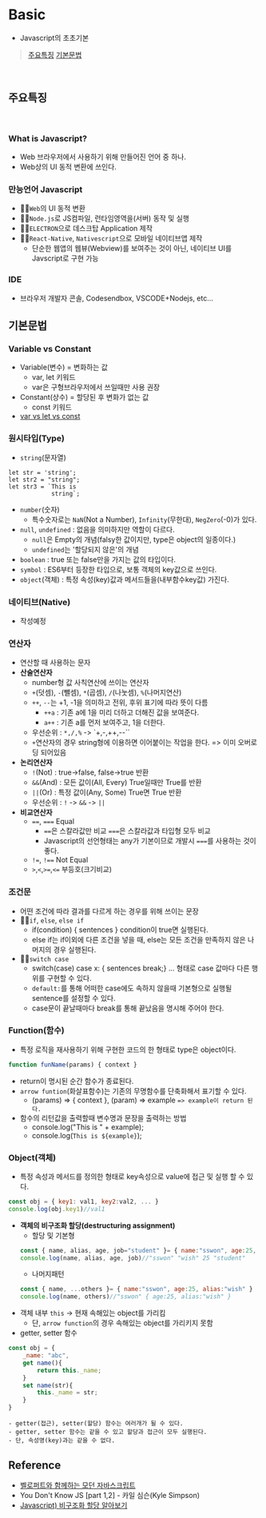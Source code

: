 # Basic
- Javascript의 초초기본
>   [주요특징](https://github.com/ss-won/Javascript/tree/master/Basic#주요특징)
>   [기본문법](https://github.com/ss-won/TypeScript/tree/master/Basic#기본문법)
<br/>

## 주요특징
<br/>

### What is Javascript?
- Web 브라우저에서 사용하기 위해 만들어진 언어 중 하나.
- Web상의 UI 동적 변환에 쓰인다.

### 만능언어 Javascript
- ☝🏻`Web`의 UI 동적 변환
- ☝🏻`Node.js`로 JS컴파일, 런타임영역을(서버) 동작 및 실행
- ☝🏻`ELECTRON`으로 데스크탑 Application 제작
- ☝🏻`React-Native`, `Nativescript`으로 모바일 네이티브앱 제작
    - 단순한 웹앱의 웹뷰(Webview)를 보여주는 것이 아닌, 네이티브 UI를 Javscript로 구현 가능

### IDE
- 브라우저 개발자 콘솔, Codesendbox, VSCODE+Nodejs, etc...

## 기본문법
<bt/>

### Variable vs Constant
- Variable(변수) = 변화하는 값
    - var, let 키워드
    - var은 구형브라우저에서 쓰일때만 사용 권장
- Constant(상수) = 할당된 후 변화가 없는 값
    - const 키워드
- [var vs let vs const]()

### 원시타입(Type)
- `string`(문자열)
```
let str = 'string';
let str2 = "string";
let str3 = `This is
            string`;
```
- `number`(숫자)
    - 특수숫자로는 `NaN`(Not a Number), `Infinity`(무한대), `NegZero`(-0)가 있다.
- `null`, `undefined` : 없음을 의미하지만 역할이 다르다.
    - `null`은 Empty의 개념(falsy한 값이지만, type은 object의 일종이다.)
    - `undefined`는 '할당되지 않은'의 개념
- `boolean` : true 또는 false만을 가지는 값의 타입이다.
- `symbol` : ES6부터 등장한 타입으로, 보통 객체의 key값으로 쓰인다.
- `object`(객체) : 특정 속성(key)값과 메서드들을(내부함수key값) 가진다.

### 네이티브(Native)
- 작성예정

### 연산자
- 연산할 때 사용하는 문자
- __산술연산자__
    - number형 값 사칙연산에 쓰이는 연산자
    - `+`(덧셈), `-`(뺄셈), `*`(곱셈), `/`(나눗셈), `%`(나머지연산)
    - `++`, `--`는 +1, -1을 의미하고 전위, 후위 표기에 따라 뜻이 다름
        - `++a` : 기존 a에 1을 미리 더하고 더해진 값을 보여준다.
        - `a++` : 기존 a를 먼저 보여주고, 1을 더한다.
    - 우선순위 : `*,/,%` -> `+,-,++,--``
    - `+`연산자의 경우 string형에 이용하면 이어붙이는 작업을 한다. => 이미 오버로딩 되어있음
- __논리연산자__
    - `!`(Not) : true->false, false->true 반환
    - `&&`(And) : 모든 값이(All, Every) True일때만 True를 반환
    - `||`(Or) : 특정 값이(Any, Some) True면 True 반환
    - 우선순위 : `!` -> `&&` -> `||`
- __비교연산자__
    - `==`, `===` Equal
        - `==`은 스칼라값만 비교 `===`은 스칼라값과 타입형 모두 비교
        - Javascript의 선언형태는 any가 기본이므로 개발시 `===`를 사용하는 것이 좋다.
    - `!=`, `!==` Not Equal
    - `>`,`<`,`>=`,`<=` 부등호(크기비교)

### 조건문
- 어떤 조건에 따라 결과를 다르게 하는 경우를 위해 쓰이는 문장
- ☝🏻`if`, `else`, `else if`
    - if(condition) { sentences } condition이 true면 실행된다.
    - else if는 if이외에 다른 조건을 넣을 때, else는 모든 조건을 만족하지 않은 나머지의 경우 실행된다.
- ✌🏻`switch case`
    - switch(case) case x: { sentences break;} ... 형태로 case 값마다 다른 행위를 구현할 수 있다.
    - `default:`를 통해 어떠한 case에도 속하지 않을때 기본형으로 실행될 sentence를 설정할 수 있다.
    - case문이 끝날때마다 break를 통해 끝났음을 명시해 주어야 한다.

### Function(함수)
- 특정 로직을 재사용하기 위해 구현한 코드의 한 형태로 type은 object이다.
```javascript
function funName(params) { context }
```
- return이 명시된 순간 함수가 종료된다.
- `arrow funtion`(화살표함수)는 기존의 무명함수를 단축화해서 표기할 수 있다.
    - (params) => { context }, (param) => example `=> example이 return 된다.`
- 함수의 리턴값을 출력할때 변수명과 문장을 출력하는 방법
    - console.log("This is " + example);
    - console.log(``This is ${example}``);

### Object(객체)
- 특정 속성과 메서드를 정의한 형태로 key속성으로 value에 접근 및 실행 할 수 있다.
```javascript
const obj = { key1: val1, key2:val2, ... } 
console.log(obj.key1)//val1
```
- __객체의 비구조화 할당(destructuring assignment)__
    - 할당 및 기본형
     ```javascript
     const { name, alias, age, job="student" }= { name:"sswon", age:25, alias:"wish" }
     console.log(name, alias, age, job)//"sswon" "wish" 25 "student"
     ```
    - 나머지패턴
    ```javascript
    const { name, ...others }= { name:"sswon", age:25, alias:"wish" }
    console.log(name, others)//"sswon" { age:25, alias:"wish" } 
    ```
- 객체 내부 `this` -> 현재 속해있는 object를 가리킴
    - 단, `arrow function`의 경우 속해있는 object를 가리키지 못함
- getter, setter 함수
```javascript
const obj = {
    _name: "abc",
    get name(){
        return this._name;
    }
    set name(str){
        this._name = str;
    } 
} 
```
    - getter(접근), setter(할당) 함수는 여러개가 될 수 있다.
    - getter, setter 함수는 같을 수 있고 할당과 접근이 모두 실행된다.
    - 단, 속성명(key)과는 같을 수 없다.


## Reference
- [벨로퍼트와 함께하는 모던 자바스크립트](https://learnjs.vlpt.us/)
- You Don't Know JS [part 1,2] - 카일 심슨(Kyle Simpson)
- [Javascript) 비구조화 할당 알아보기](https://velog.io/@public_danuel/destructuring-assignment)

